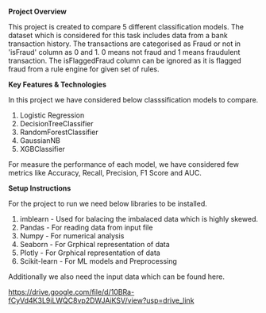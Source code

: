 **Project Overview**

This project is created to compare 5 different classification models. The dataset which is considered for this task includes data from a bank transaction history. 
The transactions are categorised as Fraud or not in 'isFraud' column as 0 and 1. 0 means not fraud and 1 means fraudulent transaction.
The isFlaggedFraud column can be ignored as it is flagged fraud from a rule engine for given set of rules.

**Key Features & Technologies**

In this project we have considered below classsification models to compare.

1. Logistic Regression
2. DecisionTreeClassifier
3. RandomForestClassifier
4. GaussianNB
5. XGBClassifier

For measure the performance of each model, we have considered few metrics like Accuracy, Recall, Precision, F1 Score and AUC.
   
**Setup Instructions**

For the project to run we need below libraries to be installed.

1. imblearn - Used for balacing the imbalaced data which is highly skewed.
2. Pandas - For reading data from input file
3. Numpy - For numerical analysis
4. Seaborn - For Grphical representation of data
5. Plotly - For Grphical representation of data
6. Scikit-learn - For ML models and Preprocessing

Additionally we also need the input data which can be found here.

https://drive.google.com/file/d/10BRa-fCyVd4K3L9iLWQC8vp2DWJAiKSV/view?usp=drive_link
